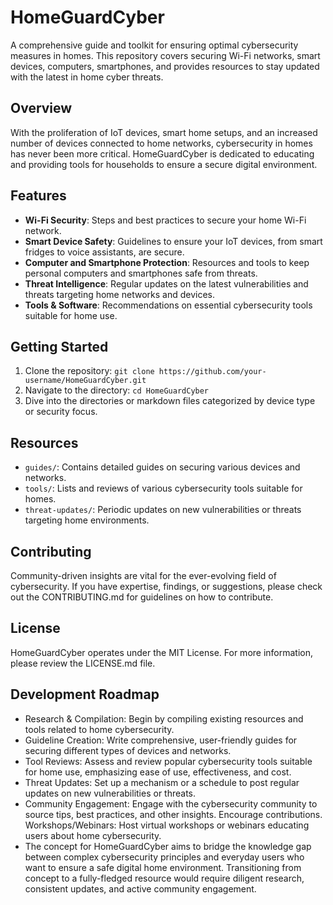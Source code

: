 # HomeGuardCyber
A comprehensive guide and toolkit for ensuring optimal cybersecurity measures in homes. This repository covers securing Wi-Fi networks, smart devices, computers, smartphones, and provides resources to stay updated with the latest in home cyber threats.

## Overview
With the proliferation of IoT devices, smart home setups, and an increased number of devices connected to home networks, cybersecurity in homes has never been more critical. HomeGuardCyber is dedicated to educating and providing tools for households to ensure a secure digital environment.

## Features
- **Wi-Fi Security**: Steps and best practices to secure your home Wi-Fi network.
- **Smart Device Safety**: Guidelines to ensure your IoT devices, from smart fridges to voice assistants, are secure.
- **Computer and Smartphone Protection**: Resources and tools to keep personal computers and smartphones safe from threats.
- **Threat Intelligence**: Regular updates on the latest vulnerabilities and threats targeting home networks and devices.
- **Tools & Software**: Recommendations on essential cybersecurity tools suitable for home use.

## Getting Started
1. Clone the repository: `git clone https://github.com/your-username/HomeGuardCyber.git`
2. Navigate to the directory: `cd HomeGuardCyber`
3. Dive into the directories or markdown files categorized by device type or security focus.

## Resources
- `guides/`: Contains detailed guides on securing various devices and networks.
- `tools/`: Lists and reviews of various cybersecurity tools suitable for homes.
- `threat-updates/`: Periodic updates on new vulnerabilities or threats targeting home environments.

## Contributing
Community-driven insights are vital for the ever-evolving field of cybersecurity. If you have expertise, findings, or suggestions, please check out the CONTRIBUTING.md for guidelines on how to contribute.

## License
HomeGuardCyber operates under the MIT License. For more information, please review the LICENSE.md file.

## Development Roadmap

- Research & Compilation: Begin by compiling existing resources and tools related to home cybersecurity.
- Guideline Creation: Write comprehensive, user-friendly guides for securing different types of devices and networks.
- Tool Reviews: Assess and review popular cybersecurity tools suitable for home use, emphasizing ease of use, effectiveness, and cost.
- Threat Updates: Set up a mechanism or a schedule to post regular updates on new vulnerabilities or threats.
- Community Engagement: Engage with the cybersecurity community to source tips, best practices, and other insights. Encourage contributions.
Workshops/Webinars: Host virtual workshops or webinars educating users about home cybersecurity.
- The concept for HomeGuardCyber aims to bridge the knowledge gap between complex cybersecurity principles and everyday users who want to ensure a safe digital home environment. Transitioning from concept to a fully-fledged resource would require diligent research, consistent updates, and active community engagement.
